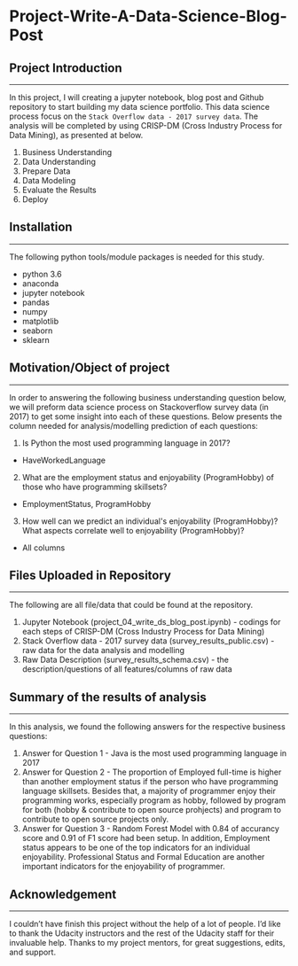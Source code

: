 # Project-Write-A-Data-Science-Blog-Post

## Project Introduction
---
In this project, I will creating a jupyter notebook, blog post and Github repository to start building my data science portfolio. This data science process focus on the `Stack Overflow data - 2017 survey data`. The analysis will be completed by using CRISP-DM (Cross Industry Process for Data Mining), as presented at below.

1. Business Understanding
2. Data Understanding
3. Prepare Data
4. Data Modeling
5. Evaluate the Results
6. Deploy

## Installation
---
The following python tools/module packages is needed for this study.
- python 3.6
- anaconda
- jupyter notebook
- pandas
- numpy
- matplotlib
- seaborn
- sklearn

## Motivation/Object of project
---
In order to answering the following business understanding question below, we will preform data science process on Stackoverflow survey data (in 2017) to get some insight into each of these questions. Below presents the column needed for analysis/modelling prediction of each questions:

1. Is Python the most used programming language in 2017?
  - HaveWorkedLanguage
2. What are the employment status and enjoyability (ProgramHobby) of those who have programming skillsets?
  - EmploymentStatus, ProgramHobby
3. How well can we predict an individual's enjoyability (ProgramHobby)? What aspects correlate well to enjoyability (ProgramHobby)?
  - All columns

## Files Uploaded in Repository
---

The following are all file/data that could be found at the repository.

1. Jupyter Notebook (project_04_write_ds_blog_post.ipynb) -  codings for each steps of CRISP-DM (Cross Industry Process for Data Mining)
2. Stack Overflow data - 2017 survey data (survey_results_public.csv) -  raw data for the data analysis and modelling
3. Raw Data Description (survey_results_schema.csv) - the description/questions of all features/columns of raw data

 ## Summary of the results of analysis
---

In this analysis, we found the following answers for the respective business questions:
1. Answer for Question 1 - Java is the most used programming language in 2017
2. Answer for Question 2 - The proportion of Employed full-time is higher than another employment status if the person who have programming language skillsets. Besides that, a majority of programmer enjoy their programming works, especially program as hobby, followed by program for both (hobby & contribute to open source prohjects) and program to contribute to open source projects only.
3. Answer for Question 3 - Random Forest Model with 0.84 of accurancy score and 0.91 of F1 score had been setup. In addition, Employment status appears to be one of the top indicators for an individual enjoyability. Professional Status and Formal Education are another important indicators for the enjoyability of programmer.

 ## Acknowledgement
---
I couldn’t have finish this project without the help of a lot of people. I’d like to thank the Udacity instructors and the rest of the Udacity staff for their invaluable help. Thanks to my project mentors, for great suggestions, edits, and support.


